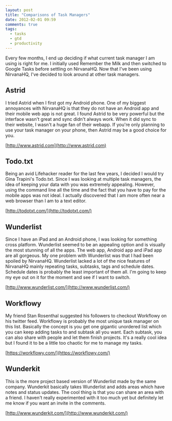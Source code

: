 ```yaml
---
layout: post
title: "Comparisons of Task Managers"
date: 2012-02-01 09:59
comments: true
tags: 
  - tasks
  - gtd
  - productivity
---
```


Every few months, I end up deciding if what current task manager I am using is
right for me. I initially used Remember the Milk and then switched to Google
Tasks before settling on NirvanaHQ. Now that I've been using NirvanaHQ, I've
decided to look around at other task managers.

## Astrid

I tried Astrid when I first got my Android phone. One of my biggest annoyances
with NirvanaHQ is that they do not have an Android app and their mobile web app
is not great. I found Astrid to be very powerful but the interface wasn't great
and sync didn't always work. When it did sync to their website, I wasn't a huge
fan of their webapp. If you're only planning to use your task manager on your
phone, then Astrid may be a good choice for you.

[http://www.astrid.com](http://www.astrid.com)

## Todo.txt

Being an avid Lifehacker reader for the last few years, I decided I would try
Gina Trapini's Todo.txt. Since I was looking at multiple task managers, the idea
of keeping your data with you was extremely appealing. However, using the
command line all the time and the fact that you have to pay for the mobile apps
was not ideal. I actually discovered that I am more often near a web browser than
I am to a text editor.

[http://todotxt.com/](http://todotxt.com/)

## Wunderlist

Since I have an iPad and an Android phone, I was looking for something cross
platform. Wunderlist seemed to be an appealing option and is visually the most
stunning of all the apps. The web app, Android app and iPad app are all 
gorgeous. My one problem with Wunderlist was that I had been spoiled by
NirvanaHQ. Wunderlist lacked a lot of the nice features of NirvanaHQ mainly
repeating tasks, subtasks, tags and schedule dates. Schedule dates is probably
the least important of them all. I'm going to keep my eye out on it for the
moment and see if I want to switch.

[http://www.wunderlist.com/](http://www.wunderlist.com/)

## Workflowy

My friend Stan Rosenthal suggested his followers to checkout Workflowy on his
twitter feed. Workflowy is probably the most unique task manager on this list.
Basically the concept is you get one gigantic unordered list which you can keep
adding tasks to and subtask all you want. Each subtask, you can also share with
people and let them finish projects. It's a really cool idea but I found it to
be a little too chaotic for me to manage my tasks.

[https://workflowy.com/](https://workflowy.com/)

## Wunderkit

This is the more project based version of Wunderlist made by the same company.
Wunderkit basically takes Wunderlist and adds areas which have notes and status
updates. The cool thing is that you can share an area with a friend. I haven't
really experimented with it too much yet but definitely let me know if you want
an invite in the comments.

[http://www.wunderkit.com/](http://www.wunderkit.com/)
